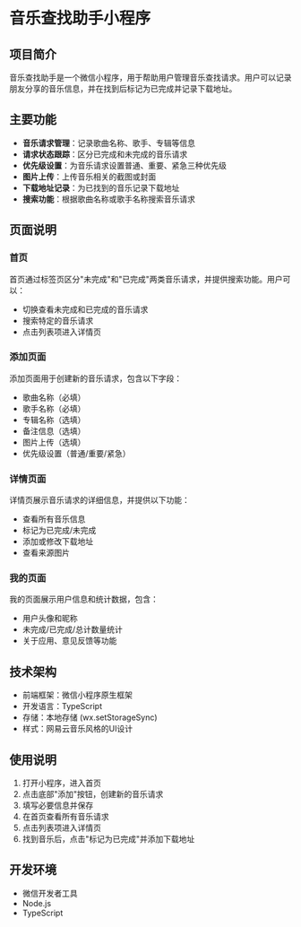 # 音乐查找助手小程序

## 项目简介

音乐查找助手是一个微信小程序，用于帮助用户管理音乐查找请求。用户可以记录朋友分享的音乐信息，并在找到后标记为已完成并记录下载地址。

## 主要功能

- **音乐请求管理**：记录歌曲名称、歌手、专辑等信息
- **请求状态跟踪**：区分已完成和未完成的音乐请求
- **优先级设置**：为音乐请求设置普通、重要、紧急三种优先级
- **图片上传**：上传音乐相关的截图或封面
- **下载地址记录**：为已找到的音乐记录下载地址
- **搜索功能**：根据歌曲名称或歌手名称搜索音乐请求

## 页面说明

### 首页

首页通过标签页区分"未完成"和"已完成"两类音乐请求，并提供搜索功能。用户可以：
- 切换查看未完成和已完成的音乐请求
- 搜索特定的音乐请求
- 点击列表项进入详情页

### 添加页面

添加页面用于创建新的音乐请求，包含以下字段：
- 歌曲名称（必填）
- 歌手名称（必填）
- 专辑名称（选填）
- 备注信息（选填）
- 图片上传（选填）
- 优先级设置（普通/重要/紧急）

### 详情页面

详情页展示音乐请求的详细信息，并提供以下功能：
- 查看所有音乐信息
- 标记为已完成/未完成
- 添加或修改下载地址
- 查看来源图片

### 我的页面

我的页面展示用户信息和统计数据，包含：
- 用户头像和昵称
- 未完成/已完成/总计数量统计
- 关于应用、意见反馈等功能

## 技术架构

- 前端框架：微信小程序原生框架
- 开发语言：TypeScript
- 存储：本地存储 (wx.setStorageSync)
- 样式：网易云音乐风格的UI设计

## 使用说明

1. 打开小程序，进入首页
2. 点击底部"添加"按钮，创建新的音乐请求
3. 填写必要信息并保存
4. 在首页查看所有音乐请求
5. 点击列表项进入详情页
6. 找到音乐后，点击"标记为已完成"并添加下载地址

## 开发环境

- 微信开发者工具
- Node.js
- TypeScript 